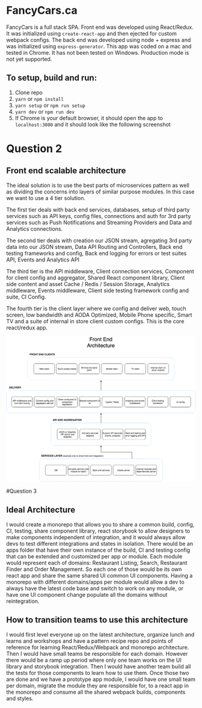 # FancyCars.ca

FancyCars is a full stack SPA. Front end was developed using React/Redux. It was initialized using `create-react-app` and then ejected for custom webpack configs. The back end was developed using node + express and was initialized using `express-generator`. This app was coded on a mac and tested in Chrome. It has not been tested on Windows. Production mode is not yet supported.

## To setup, build and run:

1.  Clone repo
2.  `yarn` or `npm install`
3.  `yarn setup` or `npm run setup`
4.  `yarn dev` or `npm run dev`
5.  If Chrome is your default browser, it should open the app to `localhost:3000` and it should look like the following screenshot

# Question 2

## Front end scalable architecture

The ideal solution is to use the best parts of microservices pattern as well as dividing the concerns into layers of similar purpose modules. In this case we want to use a 4 tier solution.

The first tier deals with back end services, databases, setup of third party services such as API keys, config files, connections and auth for 3rd party services such as Push Notifications and Streaming Providers and Data and Analytics connections.

The second tier deals with creation our JSON stream, agregating 3rd party data into our JSON stream, Data API Routing and Controllers, Back end testing frameworks and config, Back end logging for errors or test suites API, Events and Analytics API

The third tier is the API middleware, Client connection services, Component for client config and aggregator, Shared React component library, Client side content and asset Cache / Redis / Session Storage, Analytics middleware, Events middleware, Client side testing framework config and suite, CI Config.

The fourth tier is the client layer where we config and deliver web, touch screen, low bandwidth and AODA Optimized, Mobile Phone specific, Smart TV and a suite of internal in store client custom configs. This is the core react/redux app.

![Front End Architecture](https://github.com/sinelanguage/fancyCars/blob/master/QuestionTwo.png)

#Question 3

## Ideal Architecture

I would create a monorepo that allows you to share a common build, config, CI, testing, share component library, react storybook to allow designers to make components independent of integration, and it would always allow devs to test different integrations and states in isolation. There would be an apps folder that have their own instance of the build, CI and testing config that can be extended and customized per app or module. Each module would represent each of domains: Restaurant Listing, Search, Restaurant Finder and Order Management. So each one of those would be its own react app and share the same shared UI common UI components. Having a monorepo with different domains/apps per module would allow a dev to always have the latest code base and switch to work on any module, or have one UI component change populate all the domains without reintegration.

## How to transition teams to use this architecture

I would first level everyone up on the latest architecture, organize lunch and learns and workshops and have a pattern recipe repo and points of reference for learning React/Redux/Webpack and monorepo architecture. Then I would have small teams be responsible for each domain. However there would be a ramp up period where only one team works on the UI library and storybook integration. Then I would have another team build all the tests for those components to learn how to use them. Once those two are done and we have a prototype app module, I would have one small team per domain, migrate the module they are responsible for, to a react app in the monorepo and consume all the shared webpack builds, components and styles.
